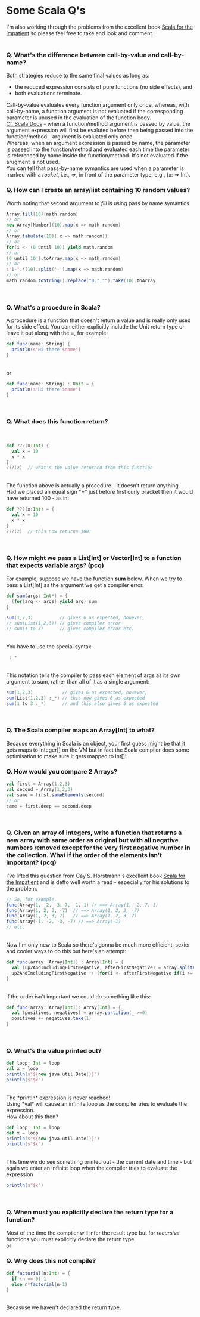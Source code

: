 # Some Scala Q's<br>

I'm also working through the problems from the excellent book 
[Scala for the Impatient](scala.for.the.impatient.2ed.some.solutions/README.md) so please feel free to take and look and comment.
<br>
<br>

### Q. What's the difference between call-by-value and call-by-name?<br>
Both strategies reduce to the same final values as long as:

* the reduced expression consists of pure functions (no side effects), and
* both evaluations terminate.<br>

Call-by-value evaluates every function argument only once, whereas, with call-by-name, a function argument is not evaluated if the corresponding parameter is unused in the evaluation of the function body.
<br>
[Cf. Scala Docs](http://docs.scala-lang.org/glossary/#by-name-parameter) - when a function/method argument is passed by value, the argument expression will first be evaluted before then being passed into the function/method - argument is evaluated only once. <br>Whereas, when an argument expression is passed by name, the parameter is passed into the function/method and evaluated each time the parameter is referenced by name inside the function/method. It's not evaluated if the arugment is not used.<br>You can tell that pass-by-name symantics are used when a parameter is marked with a *rocket*, i.e., *=>*, in front of the parameter type, e.g., (x: => Int).<br>


### Q. How can I create an array/list containing 10 random values?<br>
Worth noting that second argument to *fill* is using pass by name symantics. <br>

```scala
Array.fill(10)(math.random) 
// or
new Array[Number](10).map(x => math.random) 
// or
Array.tabulate(10)( x => math.random))
// or
for(i <- (0 until 10)) yield math.random   
// or
(0 until 10 ).toArray.map(x => math.random)
// or
s"1-".*(10).split('-').map(x => math.random)
// or
math.random.toString().replace("0.","").take(10).toArray
```
<br>


### Q. What's a procedure in Scala?<br>
A procedure is a function that doesn't return a value and is really only used for its side effect.
You can either explicitly include the Unit return type or leave it out along with the =, for example:<br>

```scala
def func(name: String) {
  println(s"Hi there $name")
}
```
<br>or<br>

```scala
def func(name: String) : Unit = {
  println(s"Hi there $name")
}
```
<br>

### Q. What does this function return?
<br>

```scala
def ???(x:Int) {
  val x = 10
  x * x
}
???(2)  // what's the value returned from this function
```

<br>
The function above is actually a procedure - it doesn't return anything.<br>Had we placed an equal sign *=* just before first curly bracket then it would have returned 100 - as in: 
<br>

```scala
def ???(x:Int) = {
  val x = 10
  x * x
}
???(2)  // this now returns 100!
```

<br>

### Q. How might we pass a List[Int] or Vector[Int] to a function that expects variable args? (pcq)<br>
For example, suppose we have the function **sum** below. When we try to pass a List[Int] as the argument we get a compiler error.

```scala
def sum(args: Int*) = {
  (for(arg <- args) yield arg) sum
}

sum(1,2,3)          // gives 6 as expected, however,
// sum(List(1,2,3)) // gives compiler error
// sum(1 to 3)      // gives compiler error etc.
```

<br>
You have to use the special syntax:

```java
 :_* 
```

<br>
This notation tells the compiler to pass each element of args as its own argument to sum, rather than all of it as a single argument:<br>

```scala
sum(1,2,3)           // gives 6 as expected, however,
sum(List(1,2,3) :_*) // this now gives 6 as expected 
sum(1 to 3 :_*)      // and this also gives 6 as expected
```

<br>


### Q. The Scala compiler maps an Array[Int] to what?<br>
Because everything in Scala is an object, your first guess might be that it gets maps to Integer[] on the VM but in fact the Scala compiler does some optimisation to make sure it gets mapped to int[]!
<br>


### Q. How would you compare 2 Arrays?<br>

```scala
val first = Array(1,2,3)
val second = Array(1,2,3)
val same = first.sameElements(second)
// or
same = first.deep == second.deep
```

<br>

### Q. Given an array of integers, write a function that returns a new array with same order as original but with all negative numbers removed except for the very first negative number in the collection. What if the order of the elements isn't important? (pcq)<br>
I've lifted this question from Cay S. Horstmann's excellent book [Scala for the Impatient](https://www.google.nl/webhp?sourceid=chrome-instant&rlz=1C1XYJR_en__726__727&ion=1&espv=2&ie=UTF-8#q=amazon+Cay+S.+horstmann+) and is deffo well worth a read - especially for his solutions to the problem.
<br>

```scala
// So, for example, 
func(Array(1, -2, -3, 7, -1, 1) // ==> Array(1, -2, 7, 1)
func(Array(1, 2, 3, -7)  // ==> Array(1, 2, 3, -7)
func(Array(1, 2, 3, 7)   // ==> Array(1, 2, 3, 7)
func(Array(-1, -2, -3, -7) // ==> Array(-1)
// etc.
```

<br>
Now I'm only new to Scala so there's gonna be much more efficient, sexier and cooler ways to do this but here's an attempt:
<br>

```scala
def func(array: Array[Int]) : Array[Int] = {
  val (up2AndIncludingFirstNegative, afterFirstNegative) = array.splitAt(array.indexWhere(_ < 0) + 1)
  up2AndIncludingFirstNegative ++ (for(i <- afterFirstNegative if(i >= 0)) yield i)
}
```

<br>
if the order isn't important we could do something like this:
<br>

```scala
def func(array: Array[Int]): Array[Int] = {
  val (positives, negatives) = array.partition(_ >=0)
  positives ++ negatives.take(1)
}
```

<br>


### Q. What's the value printed out?<br>

```scala
def loop: Int = loop
val x = loop
println(s"${new java.util.Date()}")
println(s"$x")
```

<br>
The *println* expression is never reached!<br>Using *val* will cause an infinite loop as the compiler tries to evaluate the expression. <br>How about this then?<br>

```scala
def loop: Int = loop
def x = loop
println(s"${new java.util.Date()}")
println(s"$x")
```

<br>
This time we do see something printed out - the current date and time - but again we enter an infinite loop when the compiler tries to evaluate the expression <br> 

```scala
println(s"$x")
```

<br>

### Q. When must you explicitly declare the return type for a function?<br>
Most of the time the compiler will infer the result type but for *recursive* functions you must explicitly declare the return type.
<br>
or
<br>

### Q. Why does this not compile?<br>

```scala
def factorial(n:Int) = {
  if (n == 0) 1
  else n*factorial(n-1)
}
```

<br>
Becasuse we haven't declared the return type.
<br>



